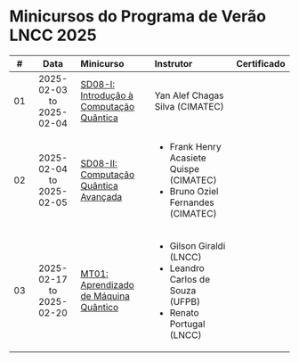 # Minicursos do Programa de Verão LNCC 2025


| # | Data | Minicurso | Instrutor | Certificado |
|:---:|:---:|:---|:---|:---:|
| 01 | 2025-02-03 to 2025-02-04 | [SD08-I: Introdução à Computação Quântica](https://github.com/cintia-shinoda/quantum/tree/master/04-Verao-LNCC-2025/01-SD08/SD08-I) | Yan Alef Chagas Silva (CIMATEC) |  |
| 02 | 2025-02-04 to 2025-02-05 | [SD08-II: Computação Quântica Avançada](https://github.com/cintia-shinoda/quantum/tree/master/04-Verao-LNCC-2025/01-SD08/SD08-II) | <ul><li>Frank Henry Acasiete Quispe (CIMATEC)<li>Bruno Oziel Fernandes (CIMATEC)</li>
| 03 | 2025-02-17 to 2025-02-20 | [MT01: Aprendizado de Máquina Quântico](https://github.com/cintia-shinoda/quantum/tree/master/04-Verao-LNCC-2025/02-MT01) | <ul><li>Gilson Giraldi (LNCC)</li><li>Leandro Carlos de Souza (UFPB)</li><li>Renato Portugal (LNCC)</li></ul> |  |
